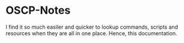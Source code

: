 # OSCP-Notes
I find it so much easiler and quicker to lookup commands, scripts and resources when they are all in one place. Hence, this documentation. 
